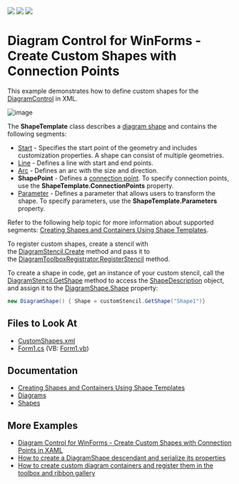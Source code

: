<!-- default badges list -->
![](https://img.shields.io/endpoint?url=https://codecentral.devexpress.com/api/v1/VersionRange/128585324/16.1.4%2B)
[![](https://img.shields.io/badge/Open_in_DevExpress_Support_Center-FF7200?style=flat-square&logo=DevExpress&logoColor=white)](https://supportcenter.devexpress.com/ticket/details/T324404)
[![](https://img.shields.io/badge/📖_How_to_use_DevExpress_Examples-e9f6fc?style=flat-square)](https://docs.devexpress.com/GeneralInformation/403183)
<!-- default badges end -->

# Diagram Control for WinForms - Create Custom Shapes with Connection Points

This example demonstrates how to define custom shapes for the [DiagramControl](https://docs.devexpress.com/WindowsForms/DevExpress.XtraDiagram.DiagramControl) in XML.

![image](https://user-images.githubusercontent.com/65009440/187895616-f50a9c14-832a-4420-9b13-961c8b3df3fa.png)

The **ShapeTemplate** class describes a [diagram shape](https://docs.devexpress.com/WindowsForms/116882/controls-and-libraries/diagrams/diagram-items/shapes) and contains the following segments:

* [Start](https://docs.devexpress.com/CoreLibraries/DevExpress.Diagram.Core.Shapes.Start) - Specifies the start point of the geometry and includes customization properties. A shape can consist of multiple geometries.
* [Line](https://docs.devexpress.com/CoreLibraries/DevExpress.Diagram.Core.Shapes.Line) - Defines a line with start and end points.
* [Arc](https://docs.devexpress.com/CoreLibraries/DevExpress.Diagram.Core.Shapes.Arc) - Defines an arc with the size and direction.
* **ShapePoint** - Defines a [connection point](https://docs.devexpress.com/WindowsForms/116884/controls-and-libraries/diagrams/diagram-items/connectors). To specify connection points, use the **ShapeTemplate.ConnectionPoints** property.
* [Parameter](https://docs.devexpress.com/CoreLibraries/DevExpress.Diagram.Core.Shapes.Parameter) - Defines a parameter that allows users to transform the shape. To specify parameters, use the **ShapeTemplate.Parameters** property.

Refer to the following help topic for more information about supported segments: [Creating Shapes and Containers Using Shape Templates](https://docs.devexpress.com/WindowsForms/17764/controls-and-libraries/diagrams/diagram-items/creating-shapes-and-containers-using-shape-templates).

To register custom shapes, create a stencil with the [DiagramStencil.Create](https://docs.devexpress.com/CoreLibraries/DevExpress.Diagram.Core.DiagramStencil.Create.overloads) method and pass it to the [DiagramToolboxRegistrator.RegisterStencil](https://docs.devexpress.com/CoreLibraries/DevExpress.Diagram.Core.DiagramToolboxRegistrator.RegisterStencil(DevExpress.Diagram.Core.DiagramStencil)) method.

To create a shape in code, get an instance of your custom stencil, call the [DiagramStencil.GetShape](https://docs.devexpress.com/CoreLibraries/DevExpress.Diagram.Core.DiagramStencil.GetShape(System.String)) method to access the [ShapeDescription](https://docs.devexpress.com/CoreLibraries/DevExpress.Diagram.Core.ShapeDescription) object, and assign it to the [DiagramShape.Shape](https://docs.devexpress.com/WindowsForms/DevExpress.XtraDiagram.DiagramShape.Shape) property:

```cs
new DiagramShape() { Shape = customStencil.GetShape("Shape1")}
```

## Files to Look At

* [CustomShapes.xml](./CS/XtraDiagram.CreateCustomShapes/CustomShapes.xml)
* [Form1.cs](./CS/XtraDiagram.CreateCustomShapes/Form1.cs) (VB: [Form1.vb](./VB/XtraDiagram.CreateCustomShapes/Form1.vb))

## Documentation

* [Creating Shapes and Containers Using Shape Templates](https://docs.devexpress.com/WindowsForms/17764/controls-and-libraries/diagrams/diagram-items/creating-shapes-and-containers-using-shape-templates)
* [Diagrams](https://docs.devexpress.com/WindowsForms/114833/controls-and-libraries/diagrams)
* [Shapes](https://docs.devexpress.com/WindowsForms/116882/controls-and-libraries/diagrams/diagram-items/shapes)

## More Examples

* [Diagram Control for WinForms - Create Custom Shapes with Connection Points in XAML](https://github.com/DevExpress-Examples/diagramcontrol-how-to-create-custom-shapes-with-connection-points-using-xaml-markup-t381372)
* [How to create a DiagramShape descendant and serialize its properties](https://github.com/DevExpress-Examples/how-to-create-a-diagramshape-descendant-and-serialize-its-properties-t361265)
* [How to create custom diagram containers and register them in the toolbox and ribbon gallery](https://github.com/DevExpress-Examples/how-to-create-custom-diagram-containers-and-register-them-in-the-toolbox-and-ribbon-gallery-t466447)
